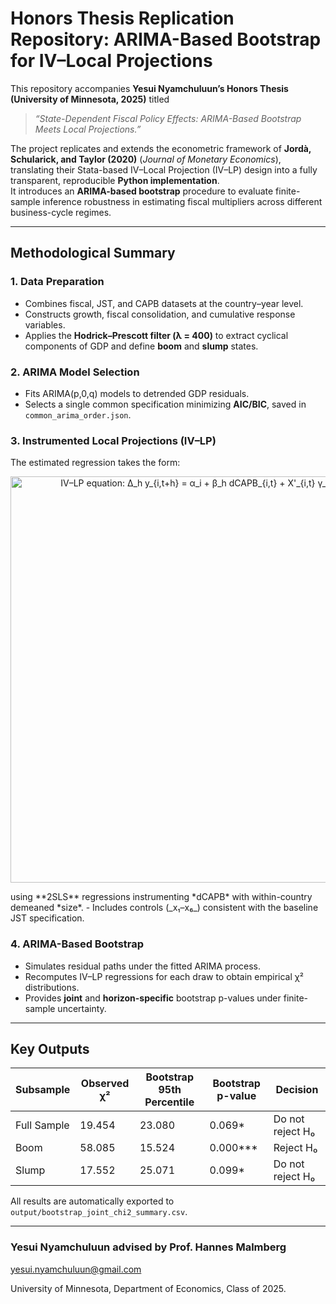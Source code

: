 # Honors Thesis Replication Repository: ARIMA-Based Bootstrap for IV–Local Projections

This repository accompanies **Yesui Nyamchuluun’s Honors Thesis (University of Minnesota, 2025)** titled  
> *“State-Dependent Fiscal Policy Effects: ARIMA-Based Bootstrap Meets Local Projections.”*

The project replicates and extends the econometric framework of **Jordà, Schularick, and Taylor (2020)** (*Journal of Monetary Economics*), translating their Stata-based IV–Local Projection (IV–LP) design into a fully transparent, reproducible **Python implementation**.  
It introduces an **ARIMA-based bootstrap** procedure to evaluate finite-sample inference robustness in estimating fiscal multipliers across different business-cycle regimes.

---
## Methodological Summary

### 1. Data Preparation  
- Combines fiscal, JST, and CAPB datasets at the country–year level.  
- Constructs growth, fiscal consolidation, and cumulative response variables.  
- Applies the **Hodrick–Prescott filter (λ = 400)** to extract cyclical components of GDP and define **boom** and **slump** states.  

### 2. ARIMA Model Selection  
- Fits ARIMA(p,0,q) models to detrended GDP residuals.  
- Selects a single common specification minimizing **AIC/BIC**, saved in `common_arima_order.json`.

### 3. Instrumented Local Projections (IV–LP)

The estimated regression takes the form:
<p align="center">
  <img src="images/equation_ivlp.png" alt="IV–LP equation: Δ_h y_{i,t+h} = α_i + β_h dCAPB_{i,t} + X'_{i,t} γ_h + ε_{i,t+h}" width="650"/>
</p>
  using **2SLS** regressions instrumenting *dCAPB* with within-country demeaned *size*.  
- Includes controls (_x₁–x₆_) consistent with the baseline JST specification.

### 4. ARIMA-Based Bootstrap  
- Simulates residual paths under the fitted ARIMA process.  
- Recomputes IV–LP regressions for each draw to obtain empirical χ² distributions.  
- Provides **joint** and **horizon-specific** bootstrap p-values under finite-sample uncertainty.

---

## Key Outputs

| Subsample       | Observed χ² | Bootstrap 95th Percentile | Bootstrap p-value | Decision             |
|------------------|-------------|----------------------------|-------------------|----------------------|
| Full Sample      | 19.454      | 23.080                     | 0.069*            | Do not reject H₀     |
| Boom             | 58.085      | 15.524                     | 0.000***          | Reject H₀            |
| Slump            | 17.552      | 25.071                     | 0.099*            | Do not reject H₀     |

All results are automatically exported to  
`output/bootstrap_joint_chi2_summary.csv`.

---

### Yesui Nyamchuluun advised by Prof. Hannes Malmberg
yesui.nyamchuluun@gmail.com

University of Minnesota, Department of Economics, Class of 2025. 

